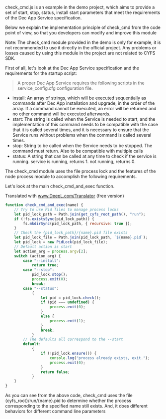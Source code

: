 check_cmd.js is an example in the demo project, which aims to provide a set of start, stop, status, install start parameters that meet the requirements of the Dec App Service specification.

Below we explain the implementation principle of check_cmd from the code point of view, so that you developers can modify and improve this module

Note: The check_cmd module provided in the demo is only for example, it is not recommended to use it directly in the official project. Any problems or losses caused by using this module in the project are not related to CYFS SDK.

First of all, let's look at the Dec App Service specification and the requirements for the startup script:
> A proper Dec App Service requires the following scripts in the service_config.cfg configuration file.
+ install: An array of strings, which will be executed sequentially as commands after Dec App installation and upgrade, in the order of the array. If a command cannot be executed, an error will be returned and no other command will be executed afterwards.
+ start: The string is called when the Service is needed to start, and the implementation of this command needs to be compatible with the case that it is called several times, and it is necessary to ensure that the Service runs without problems when the command is called several times.
+ stop: String to be called when the Service needs to be stopped. The command must return. Also to be compatible with multiple calls
+ status: A string that can be called at any time to check if the service is running. service is running, returns 1. not running, returns 0.

The check_cmd module uses the file process lock and the features of the node process module to accomplish the following requirements.

Let's look at the main check_cmd_and_exec function.

Translated with www.DeepL.com/Translator (free version)
```javascript
function check_cmd_and_exec(name) {
    // Try to use Pid files to manage process locks
    let pid_lock_path = Path.join(get_cyfs_root_path(), "run");
    if (!fs.existsSync(pid_lock_path)) {
        fs.mkdirSync(pid_lock_path, { recursive: true });
    }
    // Check the {pid_lock_path}/{name}.pid file exists
    let pid_lock_file = Path.join(pid_lock_path, `${name}.pid`);
    let pid_lock = new PidLock(pid_lock_file);
    // Default action is start
    let action_arg = process.argv[2];
    switch (action_arg) {
        case "--install":
            return true;
        case "--stop":
            pid_lock.stop();
            process.exit(0);
            break;
        case "--status":
            {
                let pid = pid_lock.check();
                if (pid === undefined) {
                    process.exit(0);
                }
                else {
                    process.exit(1);
                }
                break;
            }
        // The defaults all correspond to the --start
        default:
            {
                if (!pid_lock.ensure()) {
                    console.log("process already exists, exit.");
                    process.exit(0);
                }
                return false;
            }
    }
}
```

As you can see from the above code, check_cmd uses the file {cyfs_root}/run/{name}.pid to determine whether the process corresponding to the specified name still exists. And, it does different behaviors for different command line parameters